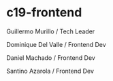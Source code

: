 # c19-frontend

Guillermo Murillo / Tech Leader

Dominique Del Valle / Frontend Dev

Daniel Machado / Frontend Dev

Santino Azarola / Frontend Dev

